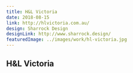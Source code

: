 ```yaml
---
title: H&L Victoria
date: 2018-08-15
link: http://hlvictoria.com.au/
design: Sharrock Design
designLink: http://www.sharrock.design/
featuredImage: ../images/work/hl-victoria.jpg
---
```


## H&L Victoria
